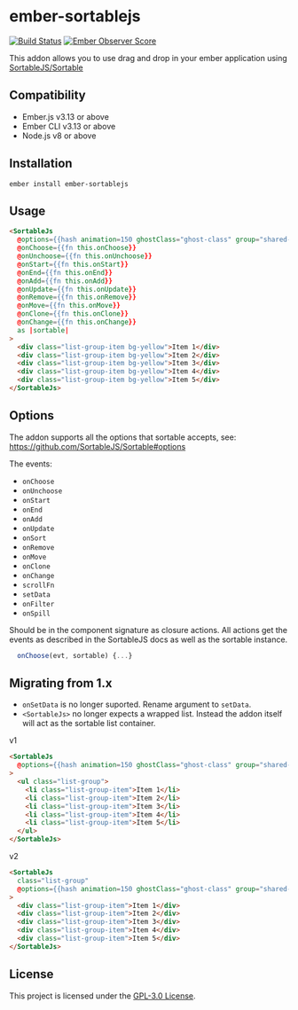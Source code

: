 ember-sortablejs
==============================================================================
[![Build Status](https://travis-ci.org/SortableJS/ember-sortablejs.svg?branch=master)](https://travis-ci.org/SortableJS/ember-sortablejs)
[![Ember Observer Score](https://emberobserver.com/badges/ember-sortablejs.svg)](https://emberobserver.com/addons/ember-sortablejs)

This addon allows you to use drag and drop in your ember application using [SortableJS/Sortable](https://github.com/SortableJS/Sortable)


Compatibility
------------------------------------------------------------------------------

* Ember.js v3.13 or above
* Ember CLI v3.13 or above
* Node.js v8 or above


Installation
------------------------------------------------------------------------------

```
ember install ember-sortablejs
```


Usage
------------------------------------------------------------------------------

```html
<SortableJs
  @options={{hash animation=150 ghostClass="ghost-class" group="shared-list"}}
  @onChoose={{fn this.onChoose}}
  @onUnchoose={{fn this.onUnchoose}}
  @onStart={{fn this.onStart}}
  @onEnd={{fn this.onEnd}}
  @onAdd={{fn this.onAdd}}
  @onUpdate={{fn this.onUpdate}}
  @onRemove={{fn this.onRemove}}
  @onMove={{fn this.onMove}}
  @onClone={{fn this.onClone}}
  @onChange={{fn this.onChange}}
  as |sortable|
>
  <div class="list-group-item bg-yellow">Item 1</div>
  <div class="list-group-item bg-yellow">Item 2</div>
  <div class="list-group-item bg-yellow">Item 3</div>
  <div class="list-group-item bg-yellow">Item 4</div>
  <div class="list-group-item bg-yellow">Item 5</div>
</SortableJs>
```

Options
------------------------------------------------------------------------------
The addon supports all the options that sortable accepts, see: https://github.com/SortableJS/Sortable#options

The events:
- `onChoose`
- `onUnchoose`
- `onStart`
- `onEnd`
- `onAdd`
- `onUpdate`
- `onSort`
- `onRemove`
- `onMove`
- `onClone`
- `onChange`
- `scrollFn`
- `setData`
- `onFilter`
- `onSpill`

Should be in the component signature as closure actions.
All actions get the events as described in the SortableJS docs as well as the sortable instance.
```js
  onChoose(evt, sortable) {...}
```
Migrating from 1.x
------------------------------------------------------------------------------
- `onSetData` is no longer suported. Rename argument to `setData`.
- `<SortableJs>` no longer expects a wrapped list. Instead the addon itself will act as the sortable list container.

v1
```html
<SortableJs
  @options={{hash animation=150 ghostClass="ghost-class" group="shared-list"}}
>
  <ul class="list-group">
    <li class="list-group-item">Item 1</li>
    <li class="list-group-item">Item 2</li>
    <li class="list-group-item">Item 3</li>
    <li class="list-group-item">Item 4</li>
    <li class="list-group-item">Item 5</li>
  </ul>
</SortableJs>
```

v2
```html
<SortableJs
  class="list-group"
  @options={{hash animation=150 ghostClass="ghost-class" group="shared-list"}}
>
  <div class="list-group-item">Item 1</div>
  <div class="list-group-item">Item 2</div>
  <div class="list-group-item">Item 3</div>
  <div class="list-group-item">Item 4</div>
  <div class="list-group-item">Item 5</div>
</SortableJs>
```
License
------------------------------------------------------------------------------

This project is licensed under the [GPL-3.0 License](LICENSE.md).
